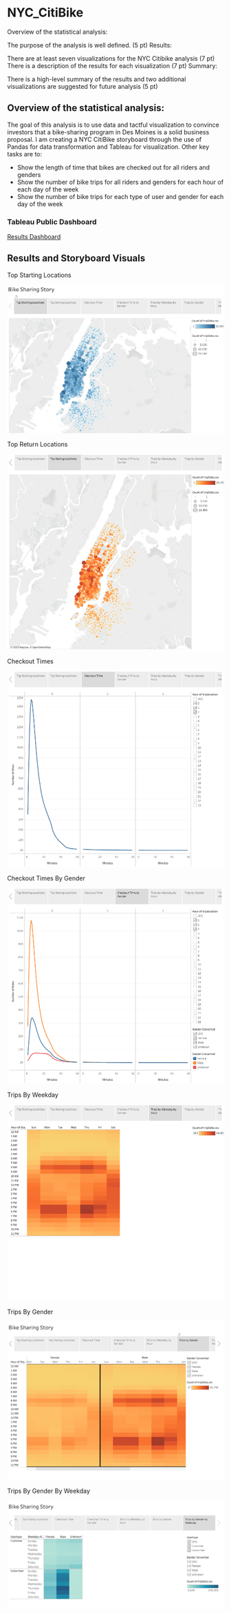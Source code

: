 # NYC_CitiBike

Overview of the statistical analysis:

The purpose of the analysis is well defined. (5 pt)
Results:

There are at least seven visualizations for the NYC Citibike analysis (7 pt)
There is a description of the results for each visualization (7 pt)
Summary:

There is a high-level summary of the results and two additional visualizations are suggested for future analysis (5 pt)

## Overview of the statistical analysis:
The goal of this analysis is to use data and tactful visualization to convince investors that a bike-sharing program in Des Moines is a solid business proposal. 
I am creating a NYC CitiBike storyboard through the use of Pandas for data transformation and Tableau for visualization.
Other key tasks are to:
- Show the length of time that bikes are checked out for all riders and genders
- Show the number of bike trips for all riders and genders for each hour of each day of the week
- Show the number of bike trips for each type of user and gender for each day of the week

### Tableau Public Dashboard
[Results Dashboard](https://public.tableau.com/app/profile/graham.sereno/viz/NYC_Citibike_Challenge_16610120154100/BikeSharingStory)

## Results and Storyboard Visuals

Top Starting Locations
  
![Top Starting Locations](https://github.com/GrahamBSereno/NYC_CitiBike/blob/main/images/TopStartingLocations.png)


Top Return Locations
  
![Top Ending Locations](https://github.com/GrahamBSereno/NYC_CitiBike/blob/main/images/TopEndingLocations.png)





Checkout Times
  
![Checkout Times](https://github.com/GrahamBSereno/NYC_CitiBike/blob/main/images/CheckoutTime.png)





Checkout Times By Gender
  
![Checkout Times by Gender](https://github.com/GrahamBSereno/NYC_CitiBike/blob/main/images/CheckoutTimeByGender.png)
<br>
 



Trips By Weekday
  
![Trips by Weekday by Hour](https://github.com/GrahamBSereno/NYC_CitiBike/blob/main/images/TripsbyWeekdaybyHour.png)



Trips By Gender
  
![Trips by Gender](https://github.com/GrahamBSereno/NYC_CitiBike/blob/main/images/TripsbyGender.png)

Trips By Gender By Weekday
  
![Trips by Gender by Weekday](https://github.com/GrahamBSereno/NYC_CitiBike/blob/main/images/TripsbyGenderbyWeekday.png)


